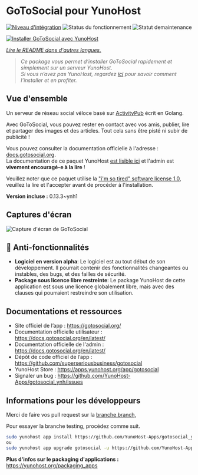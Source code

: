 <!--
Nota bene: ce README est automatiquement généré par <https://github.com/YunoHost/apps/tree/master/tools/readme_generator>
Il ne doit pas être modifié à la main.
-->

# GoToSocial pour YunoHost

[![Niveau d'intégration](https://dash.yunohost.org/integration/gotosocial.svg)](https://dash.yunohost.org/appci/app/gotosocial) ![Status du fonctionnement](https://ci-apps.yunohost.org/ci/badges/gotosocial.status.svg) ![Statut demaintenance](https://ci-apps.yunohost.org/ci/badges/gotosocial.maintain.svg)

[![Installer GoToSocial avec YunoHost](https://install-app.yunohost.org/install-with-yunohost.svg)](https://install-app.yunohost.org/?app=gotosocial)

*[Lire le README dans d'autres langues.](./ALL_README.md)*

> *Ce package vous permet d’installer GoToSocial rapidement et simplement sur un serveur YunoHost.  
Si vous n’avez pas YunoHost, regardez [ici](https://yunohost.org/#/install) pour savoir comment l’installer et en profiter.*

## Vue d'ensemble

Un serveur de réseau social véloce basé sur [ActivityPub](https://activitypub.rocks/) écrit en Golang.

Avec GoToSocial, vous pouvez rester en contact avec vos amis, publier, lire et partager des images et des articles. Tout cela sans être pisté ni subir de publicité !

Vous pouvez consulter la documentation officielle à l'adresse : [docs.gotosocial.org](https://docs.gotosocial.org).  
La documentation de ce paquet YunoHost [est lisible ici](./doc/DOCS_fr.md) et l'admin est **vivement encouragé-e à la lire** !

Veuillez noter que ce paquet utilise la ["i'm so tired" software license 1.0](https://github.com/YunoHost-Apps/gotosocial_ynh/blob/master/LICENSE), veuillez la lire et l'accepter avant de procéder à l'installation.

**Version incluse :** 0.13.3~ynh1

## Captures d'écran

![Capture d'écran de GoToSocial](./doc/screenshots/screenshot.png)

## :red_circle: Anti-fonctionnalités

- **Logiciel en version alpha**: Le logiciel est au tout début de son développement. Il pourrait contenir des fonctionnalités changeantes ou instables, des bugs, et des failles de sécurité.
- **Package sous licence libre restreinte**: Le package YunoHost de cette application est sous une licence globalement libre, mais avec des clauses qui pourraient restreindre son utilisation.

## Documentations et ressources

- Site officiel de l’app : <https://gotosocial.org/>
- Documentation officielle utilisateur : <https://docs.gotosocial.org/en/latest/>
- Documentation officielle de l'admin : <https://docs.gotosocial.org/en/latest/>
- Dépôt de code officiel de l’app : <https://github.com/superseriousbusiness/gotosocial>
- YunoHost Store : <https://apps.yunohost.org/app/gotosocial>
- Signaler un bug : <https://github.com/YunoHost-Apps/gotosocial_ynh/issues>

## Informations pour les développeurs

Merci de faire vos pull request sur la [branche branch](https://github.com/YunoHost-Apps/gotosocial_ynh/tree/testing),

Pour essayer la branche testing, procédez comme suit.

```bash
sudo yunohost app install https://github.com/YunoHost-Apps/gotosocial_ynh/tree/testing --debug
ou
sudo yunohost app upgrade gotosocial -u https://github.com/YunoHost-Apps/gotosocial_ynh/tree/testing --debug
```

**Plus d'infos sur le packaging d'applications :** <https://yunohost.org/packaging_apps>
